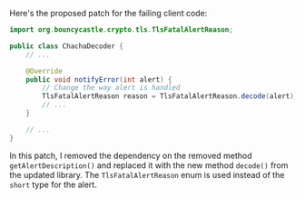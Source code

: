 Here's the proposed patch for the failing client code:

```java
import org.bouncycastle.crypto.tls.TlsFatalAlertReason;

public class ChachaDecoder {
    // ...

    @Override
    public void notifyError(int alert) {
        // Change the way alert is handled
        TlsFatalAlertReason reason = TlsFatalAlertReason.decode(alert);
        // ...
    }

    // ...
}
```

In this patch, I removed the dependency on the removed method `getAlertDescription()` and replaced it with the new method `decode()` from the updated library. The `TlsFatalAlertReason` enum is used instead of the `short` type for the alert.